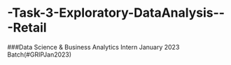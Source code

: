# -Task-3-Exploratory-DataAnalysis---Retail
###Data Science &amp; Business Analytics Intern January 2023 Batch(#GRIPJan2023)
